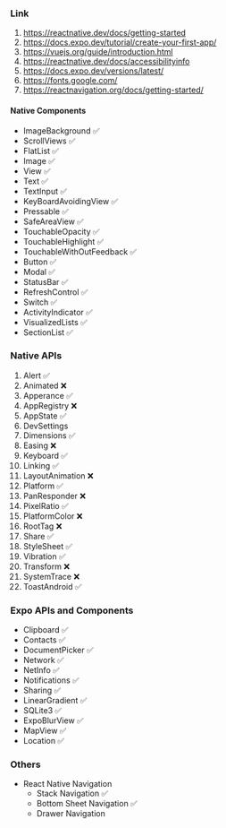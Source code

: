 ### Link

1. https://reactnative.dev/docs/getting-started
2. https://docs.expo.dev/tutorial/create-your-first-app/
3. https://vuejs.org/guide/introduction.html
4. https://reactnative.dev/docs/accessibilityinfo
5. https://docs.expo.dev/versions/latest/
6. https://fonts.google.com/
7. https://reactnavigation.org/docs/getting-started/

#### Native Components

- ImageBackground ✅
- ScrollViews ✅
- FlatList ✅
- Image ✅
- View ✅
- Text ✅
- TextInput ✅
- KeyBoardAvoidingView ✅
- Pressable ✅
- SafeAreaView ✅
- TouchableOpacity ✅
- TouchableHighlight ✅
- TouchableWithOutFeedback ✅
- Button ✅
- Modal ✅
- StatusBar ✅
- RefreshControl ✅
- Switch ✅
- ActivityIndicator ✅
- VisualizedLists ✅
- SectionList ✅

### Native APIs

1. Alert ✅
2. Animated ❌
3. Apperance ✅
4. AppRegistry ❌
5. AppState ✅
6. DevSettings
7. Dimensions ✅
8. Easing ❌
9. Keyboard ✅
10. Linking ✅
11. LayoutAnimation ❌
12. Platform ✅
13. PanResponder ❌
14. PixelRatio ✅
15. PlatformColor ❌
16. RootTag ❌
17. Share ✅
18. StyleSheet ✅
19. Vibration ✅
20. Transform ❌
21. SystemTrace ❌
22. ToastAndroid ✅

### Expo APIs and Components

- Clipboard ✅
- Contacts ✅
- DocumentPicker ✅
- Network ✅
- NetInfo ✅
- Notifications ✅
- Sharing ✅
- LinearGradient ✅
- SQLite3 ✅
- ExpoBlurView ✅
- MapView ✅
- Location ✅

### Others

- React Native Navigation
  - Stack Navigation ✅
  - Bottom Sheet Navigation ✅
  - Drawer Navigation
